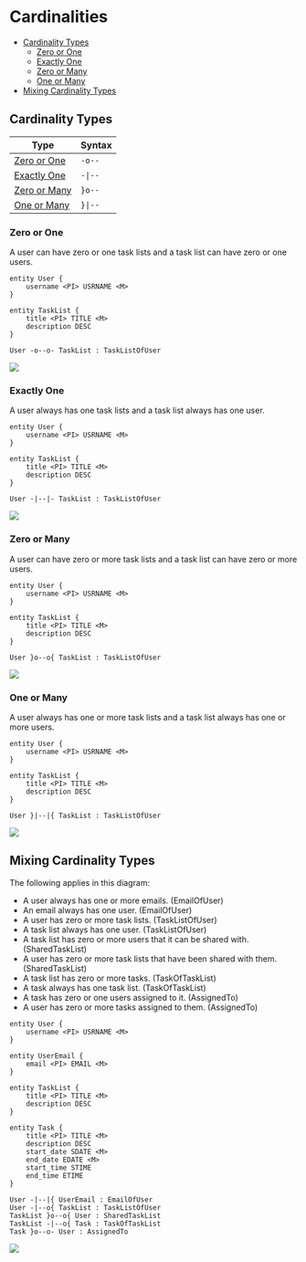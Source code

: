 # Cardinalities

- [Cardinality Types](#cardinality-types)
  - [Zero or One](#zero-or-one)
  - [Exactly One](#exactly-one)
  - [Zero or Many](#zero-or-many)
  - [One or Many](#one-or-many)
- [Mixing Cardinality Types](#mixing-cardinality-types)

## Cardinality Types

| Type                          | Syntax                 |
|-------------------------------|------------------------|
| [Zero or One](#zero-or-one)   | <code>-o--</code>      |
| [Exactly One](#exactly-one)   | <code>-&#124;--</code> |
| [Zero or Many](#zero-or-many) | <code>}o--</code>      |
| [One or Many](#one-or-many)   | <code>}&#124;--</code> |

### Zero or One

A user can have zero or one task lists and a task list can have zero or one users.

```
entity User {
    username <PI> USRNAME <M>
}

entity TaskList {
    title <PI> TITLE <M>
    description DESC
}

User -o--o- TaskList : TaskListOfUser
```

![](cardinality-zero-or-one.svg)

### Exactly One

A user always has one task lists and a task list always has one user.

```
entity User {
    username <PI> USRNAME <M>
}

entity TaskList {
    title <PI> TITLE <M>
    description DESC
}

User -|--|- TaskList : TaskListOfUser
```

![](cardinality-exactly-one.svg)

### Zero or Many

A user can have zero or more task lists and a task list can have zero or more users.

```
entity User {
    username <PI> USRNAME <M>
}

entity TaskList {
    title <PI> TITLE <M>
    description DESC
}

User }o--o{ TaskList : TaskListOfUser
```

![](cardinality-zero-or-many.svg)

### One or Many

A user always has one or more task lists and a task list always has one or more users.

```
entity User {
    username <PI> USRNAME <M>
}

entity TaskList {
    title <PI> TITLE <M>
    description DESC
}

User }|--|{ TaskList : TaskListOfUser
```

![](cardinality-one-or-many.svg)

## Mixing Cardinality Types

The following applies in this diagram:

- A user always has one or more emails. (EmailOfUser)
- An email always has one user. (EmailOfUser)
- A user has zero or more task lists. (TaskListOfUser)
- A task list always has one user. (TaskListOfUser)
- A task list has zero or more users that it can be shared with. (SharedTaskList)
- A user has zero or more task lists that have been shared with them. (SharedTaskList)
- A task list has zero or more tasks. (TaskOfTaskList)
- A task always has one task list. (TaskOfTaskList)
- A task has zero or one users assigned to it. (AssignedTo)
- A user has zero or more tasks assigned to them. (AssignedTo)

```
entity User {
    username <PI> USRNAME <M>
}

entity UserEmail {
    email <PI> EMAIL <M>
}

entity TaskList {
    title <PI> TITLE <M>
    description DESC
}

entity Task {
    title <PI> TITLE <M>
    description DESC
    start_date SDATE <M>
    end_date EDATE <M>
    start_time STIME
    end_time ETIME
}

User -|--|{ UserEmail : EmailOfUser
User -|--o{ TaskList : TaskListOfUser
TaskList }o--o{ User : SharedTaskList
TaskList -|--o{ Task : TaskOfTaskList
Task }o--o- User : AssignedTo
```

![](mixed-cardinality.svg)